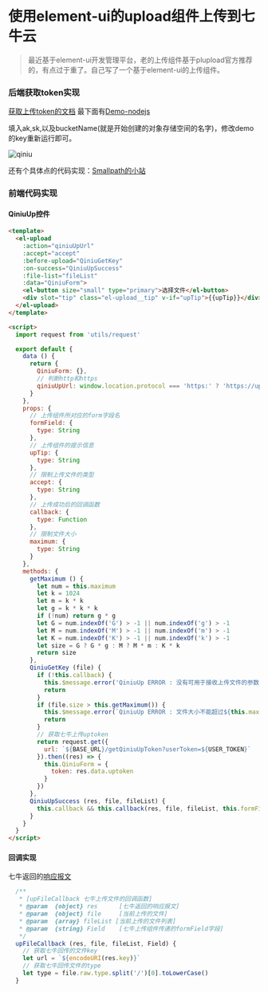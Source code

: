 # 使用element-ui的upload组件上传到七牛云

> 最近基于element-ui开发管理平台，老的上传组件基于plupload官方推荐的，有点过于重了。自己写了一个基于element-ui的上传组件。


### 后端获取token实现

[获取上传token的文档](https://developer.qiniu.com/kodo/manual/1208/upload-token)
最下面有[Demo-nodejs](https://github.com/qiniu/nodejs-sdk.v6/blob/master/qiniu/rs.js?ref=developer.qiniu.com)

填入ak,sk,以及bucketName(就是开始创建的对象存储空间的名字)，修改demo的key重新运行即可。

![qiniu](/static/img/element-upload-component-to-qiniu.png)

还有个具体点的代码实现：[Smallpath的小站](https://smallpath.me/post/element-upload-qiniu#后端)

### 前端代码实现
#### QiniuUp控件
```html
<template>
  <el-upload
    :action="qiniuUpUrl"
    :accept="accept"
    :before-upload="QiniuGetKey"
    :on-success="QiniuUpSuccess"
    :file-list="fileList"
    :data="QiniuForm">
    <el-button size="small" type="primary">选择文件</el-button>
    <div slot="tip" class="el-upload__tip" v-if="upTip">{{upTip}}</div>
  </el-upload>
</template>

<script>
  import request from 'utils/request'

  export default {
    data () {
      return {
        QiniuForm: {},
        // 判断http和https
        qiniuUpUrl: window.location.protocol === 'https:' ? 'https://up.qbox.me' : 'http://upload.qiniu.com'
      }
    },
    props: {
      // 上传组件所对应的form字段名
      formField: {
        type: String
      },
      // 上传组件的提示信息
      upTip: {
        type: String
      },
      // 限制上传文件的类型
      accept: {
        type: String
      },
      // 上传成功后的回调函数
      callback: {
        type: Function
      },
      // 限制文件大小
      maximum: {
        type: String
      }
    },
    methods: {
      getMaximum () {
        let num = this.maximum
        let k = 1024
        let m = k * k
        let g = k * k * k
        if (!num) return g * g
        let G = num.indexOf('G') > -1 || num.indexOf('g') > -1
        let M = num.indexOf('M') > -1 || num.indexOf('m') > -1
        let K = num.indexOf('K') > -1 || num.indexOf('k') > -1
        let size = G ? G * g : M ? M * m : K * k
        return size
      },
      QiniuGetKey (file) {
        if (!this.callback) {
          this.$message.error('QiniuUp ERROR : 没有可用于接收上传文件的参数')
          return
        }
        if (file.size > this.getMaximum()) {
          this.$message.error(`QiniuUp ERROR : 文件大小不能超过${this.maximum}`)
          return
        }
        // 获取七牛上传uptoken
        return request.get({
          url: `${BASE_URL}/getQiniuUpToken?userToken=${USER_TOKEN}`
        }).then((res) => {
          this.QiniuForm = {
            token: res.data.uptoken
          }
        })
      },
      QiniuUpSuccess (res, file, fileList) {
        this.callback && this.callback(res, file, fileList, this.formField)
      }
    }
  }
</script>
```
#### 回调实现
七牛返回的[响应报文](https://developer.qiniu.com/kodo/api/1312/upload#3)
```js
  /**
   * [upFileCallback 七牛上传文件的回调函数]
   * @param  {object} res      [七牛返回的响应报文]
   * @param  {object} file     [当前上传的文件]
   * @param  {array} fileList [当前上传的文件列表]
   * @param  {string} Field    [七牛上传组件传递的formField字段]
   */
  upFileCallback (res, file, fileList, Field) {
    // 获取七牛回传的文件key
    let url = `${encodeURI(res.key)}`
    // 获取七牛回传文件的type
    let type = file.raw.type.split('/')[0].toLowerCase()
  }
```

